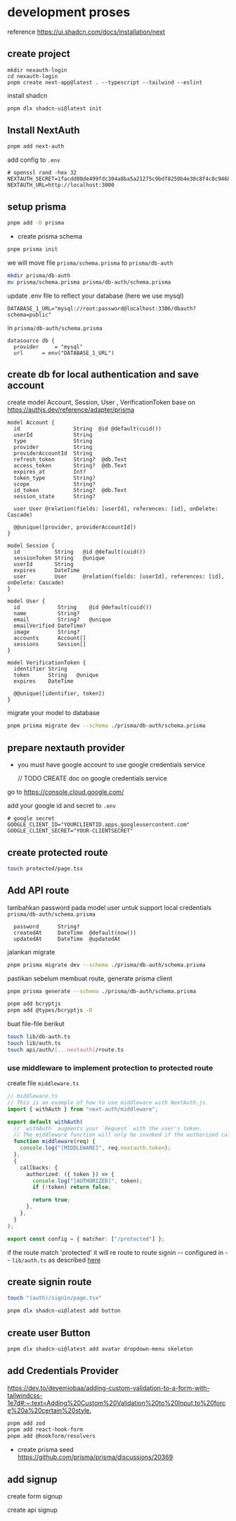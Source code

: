 # development proses

reference
<https://ui.shadcn.com/docs/installation/next>

## create project

```ssh
mkdir nexauth-login
cd nexauth-login
pnpm create next-app@latest . --typescript --tailwind --eslint
```

install shadcn

```sh
pnpm dlx shadcn-ui@latest init
```

## Install NextAuth

```sh
pnpm add next-auth
```

add config to `.env`

```env
# openssl rand -hex 32
NEXTAUTH_SECRET=1facdd00de499fdc304a8ba5a21275c9bdf8250b4e30c8f4c8c9468facc163ba
NEXTAUTH_URL=http://localhost:3000
```

## setup prisma

```sh
pnpm add -D prisma
```

- create prisma schema

```sh
pnpm prisma init
```

we will move file `prisma/schema.prisma` to `prisma/db-auth`

```sh
mkdir prisma/db-auth
mv prisma/schema.prisma prisma/db-auth/schema.prisma
```

update .env file to reflect your database (here we use mysql)

```env
DATABASE_1_URL="mysql://root:password@localhost:3306/dbauth?schema=public"
```

in `prisma/db-auth/schema.prisma`

```prisma
datasource db {
  provider     = "mysql"
  url      = env("DATABASE_1_URL")
```

## create db for local authentication and save account

create model Account, Session, User , VerificationToken base on <https://authjs.dev/reference/adapter/prisma>

```prisma
model Account {
  id                 String  @id @default(cuid())
  userId             String
  type               String
  provider           String
  providerAccountId  String
  refresh_token      String?  @db.Text
  access_token       String?  @db.Text
  expires_at         Int?
  token_type         String?
  scope              String?
  id_token           String?  @db.Text
  session_state      String?

  user User @relation(fields: [userId], references: [id], onDelete: Cascade)

  @@unique([provider, providerAccountId])
}

model Session {
  id           String   @id @default(cuid())
  sessionToken String   @unique
  userId       String
  expires      DateTime
  user         User     @relation(fields: [userId], references: [id], onDelete: Cascade)
}

model User {
  id            String    @id @default(cuid())
  name          String?
  email         String?   @unique
  emailVerified DateTime?
  image         String?
  accounts      Account[]
  sessions      Session[]
}

model VerificationToken {
  identifier String
  token      String   @unique
  expires    DateTime

  @@unique([identifier, token])
}
```

migrate your model to database

```sh
pnpm prisma migrate dev --schema ./prisma/db-auth/schema.prisma
```

## prepare nextauth provider

- you must have google account to use google credentials service

  // TODO CREATE doc on google credentials service

go to <https://console.cloud.google.com/>

add your google id and secret to `.env`

```env
# google secret
GOOGLE_CLIENT_ID="YOURCLIENTID.apps.googleusercontent.com"
GOOGLE_CLIENT_SECRET="YOUR-CLIENTSECRET"
```

## create protected route

```sh
touch protected/page.tsx
```

## Add API route

tambahkan password pada model user untuk support local credentials `prisma/db-auth/schema.prisma`

```prisma
  password      String?
  createdAt     DateTime  @default(now())
  updatedAt     DateTime  @updatedAt
```

jalankan migrate

```sh
pnpm prisma migrate dev --schema ./prisma/db-auth/schema.prisma
```

pastikan sebelum membuat route, generate prisma client

```sh
pnpm prisma generate --schema ./prisma/db-auth/schema.prisma
```

```sh
pnpm add bcryptjs
pnpm add @types/bcryptjs -D
```

buat file-file berikut

```sh
touch lib/db-auth.ts
touch lib/auth.ts
touch api/auth/[...nextauth]/route.ts
```

### use middleware to implement protection to protected route

create file `middleware.ts`

```ts
// middleware.ts
// This is an example of how to use middleware with NextAuth.js.
import { withAuth } from "next-auth/middleware";

export default withAuth(
  // `withAuth` augments your `Request` with the user's token.
  // The middleware function will only be invoked if the authorized callback returns true.
  function middleware(req) {
    console.log("[MIDDLEWARE]", req.nextauth.token);
  },
  {
    callbacks: {
      authorized: ({ token }) => {
        console.log("[AUTHORIZED]", token);
        if (!token) return false;

        return true;
      },
    },
  }
);

export const config = { matcher: ["/protected"] };
```

if the route match 'protected' it will re route to route signin -- configured in -- `lib/auth.ts` as described [here](#add-api-route)

## create signin route

```sh
touch "(auth)/signin/page.tsx"
```

```sh
pnpm dlx shadcn-ui@latest add button
```

## create user Button

```sh
pnpm dlx shadcn-ui@latest add avatar dropdown-menu skeleton
```

## add Credentials Provider

<https://dev.to/deyemiobaa/adding-custom-validation-to-a-form-with-tailwindcss-1e7d#:~:text=Adding%20Custom%20Validation%20to%20Input,to%20force%20a%20certain%20style.>

```sh
pnpm add zod
pnpm add react-hook-form
pnpm add @hookform/resolvers
```

- create prisma seed
  <https://github.com/prisma/prisma/discussions/20369>

## add signup

create form signup

create api signup
